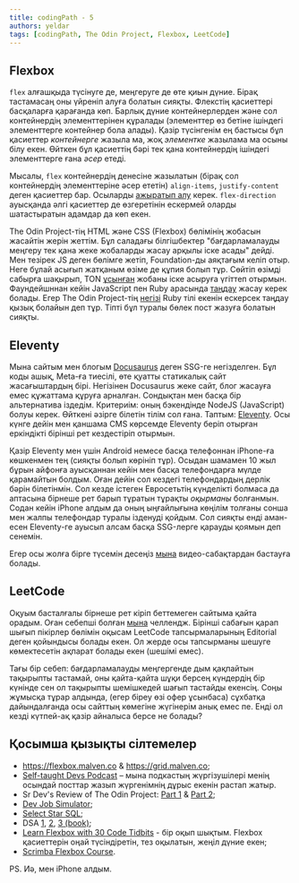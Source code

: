 ```yaml
---
title: codingPath - 5
authors: yeldar
tags: [codingPath, The Odin Project, Flexbox, LeetCode]
---
```


## Flexbox

`flex` алғашқыда түсінуге де, меңгеруге де өте қиын дүние. Бірақ тастамасаң оны үйреніп алуға болатын сияқты. Флекстің қасиеттері басқаларға қарағанда көп. Барлық дүние контейнерлерден және сол контейнердің элементтерінен құралады (элементтер өз бетіне ішіндегі элементтерге контейнер бола алады). Қазір түсінгенім ең бастысы бұл қасиеттер _контейнерге_ жазыла ма, жоқ _элементке_ жазылама ма осыны білу екен. Өйткен бұл қасиеттің бәрі тек қана контейнердің ішіндегі элементтерге ғана *әсер* етеді.

Мысалы, `flex` контейнердің денесіне жазылатын (бірақ сол контейнердің элементтеріне әсер ететін) `align-items`, `justify-content` деген қасиеттер бар. Осыларды [ажыратып алу](https://developer.mozilla.org/en-US/docs/Web/CSS/CSS_flexible_box_layout/Aligning_items_in_a_flex_container) керек. `flex-direction` ауысқанда әлгі қасиеттер де өзгеретінін ескермей оларды шатастыратын адамдар да көп екен.

The Odin Project-тің HTML және CSS (Flexbox) бөлімінің жобасын жасайтін жерін жеттім. Бұл саладағы білгішбектер "бағдарламалауды меңгеру тек қана жеке жобаларды жасау арқылы іске асады" дейді. Мен тезірек JS деген бөлімге жетіп,  Foundation-ды аяқтағым келіп отыр. Неге бұлай асығып жатқаным өзіме де құпия болып тұр. Сөйтіп өзімді сабырға шақырып, TON [ұсынған](https://www.theodinproject.com/lessons/foundations-landing-page) жобаны іске асыруға үгіттеп отырмын. Фаундейшннан кейін JavaScript пен Ruby арасында [таңдау](https://www.theodinproject.com/lessons/foundations-choose-your-path-forward) жасау керек болады. Егер The Odin Project-тің [негізі](https://github.com/TheOdinProject/theodinproject) Ruby тілі екенін ескерсек таңдау қызық болайын деп тұр. Тіпті бұл туралы бөлек пост жазуға болатын сияқты.

<!--truncate-->

## Eleventy

Мына сайтым мен блогым [Docusaurus](https://docusaurus.io/) деген SSG-ге негізделген. Бұл коды ашық, Meta-ға тиесілі, өте қуатты статикалық сайт жасағыштардың бірі. Негізінен Docusaurus жеке сайт, блог жасауға емес құжаттама құруға арналған. Сондықтан мен басқа бір альтернатива іздедім. Критериім: оның бэкендінде NodeJS (JavaScript) болуы керек. Өйткені әзірге білетін тілім сол ғана. Таптым: [Eleventy](https://www.11ty.dev). Осы күнге дейін мен қаншама CMS көрсемде Eleventy беріп отырған еркіндікті бірінші рет кездестіріп отырмын.

Қазір Eleventy мен үшін Android немесе басқа телефоннан iPhone-ға көшкенмен тең (сияқты болып көрініп тұр). Осыдан шамамен 10 жыл бұрын айфонға ауысқаннан кейін мен басқа телефондарға мүлде қарамайтын болдым. Оған дейін сол кездегі телефондардың дерлік бәрін білетінмін. Сол кезде істеген Евросетьтің күнделікті болмаса да аптасына бірнеше рет барып тұратын тұрақты *оқырманы* болғанмын. Содан кейін iPhone алдым да оның ыңғайлығына көңілім толғаны сонша мен жалпы телефондар туралы ізденуді қойдым. Сол сияқты енді аман-есен Eleventy-ге ауысып алсам басқа SSG-лерге қарауды қоямын деп сенемін.

Егер осы жолға бірге түсемін десеңіз [мына](https://www.youtube.com/watch?v=uzM5lETc6Sg&list=PLtLXFsdHI8JTwScHvB924dY3PNwNJjjuW&pp=iAQB) видео-сабақтардан бастауға болады.

## LeetCode

Оқуым басталғалы бірнеше рет кіріп беттемеген сайтыма қайта орадым. Оған себепші болған [мына](https://leetcode.com/studyplan/30-days-of-javascript/) челлендж. Бірінші сабағын қарап шығып пікірлер бөлімін оқысам LeetCode тапсырмаларының Editorial деген қойындысы болады екен. Ол жерде осы тапсырманы шешуге көмектесетін ақпарат болады екен (шешімі емес).

Тағы бір себеп: бағдарламалауды меңгергенде дым қақпайтын тақырыпты тастамай, оны қайта-қайта шұқи берсең күндердің бір күнінде сен ол тақырыпты шемішкедей шағып тастайды екенсің. Соңы жұмысқа тұрар алдында, (егер біреу өзі офер ұсынбаса) сұхбатқа дайындалғанда осы сайттың көмегіне жүгінерім анық емес пе. Енді ол кезді күтпей-ақ қазір айналыса берсе не болады?

## Қосымша қызықты сілтемелер

- https://flexbox.malven.co & https://grid.malven.co;
- [Self-taught Devs Podcast](https://podcasts.apple.com/podcast/id1671019533) – мына подкастың жүргізушілері менің осындай посттар жазып жүргенімнің дұрыс екенін растап жатыр. 
- Sr Dev's Review of The Odin Project: [Part 1](https://www.youtube.com/watch?v=gjPSVNVelro) & [Part 2](https://www.youtube.com/watch?v=jToxebcZNvA);
- [Dev Job Simulator](https://yep.so/p/jobsimulatordev);
- [Select Star SQL](https://selectstarsql.com);
- DSA [1](https://www.geeksforgeeks.org/data-structures/), [2](https://www.geeksforgeeks.org/fundamentals-of-algorithms/), [3 (book)](https://algs4.cs.princeton.edu/home/);
- [Learn Flexbox with 30 Code Tidbits](https://www.samanthaming.com/flexbox30/) - бір оқып шықтым. Flexbox қасиеттерін оңай түсіндіретін, тез оқылатын, жеңіл дүние екен;
- [Scrimba Flexbox Course](https://scrimba.com/learn/flexbox/).

PS. Иә, мен iPhone алдым.
